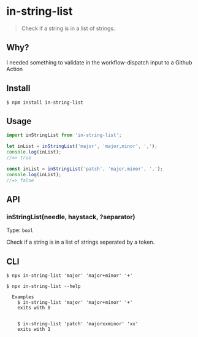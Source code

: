 # in-string-list
>Check if a string is in a list of strings.

## Why?
I needed something to validate in the workflow-dispatch input to a Github Action

## Install

```
$ npm install in-string-list
```

## Usage

```js
import inStringList from 'in-string-list';

let inList = inStringList('major', 'major,minor', ',');
console.log(inList);
//=> true

const inList = inStringList('patch', 'major,minor', ',');
console.log(inList);
//=> false
```


## API

### inStringList(needle, haystack, ?separator)

Type: `bool`

Check if a string is in a list of strings seperated by a token.


## CLI

```
$ npx in-string-list 'major' 'major+minor' '+'
```

```
$ npx in-string-list --help

  Examples
    $ in-string-list 'major' 'major+minor' '+'
    exits with 0


    $ in-string-list 'patch' 'majorxxminor' 'xx'
    exits with 1
```
